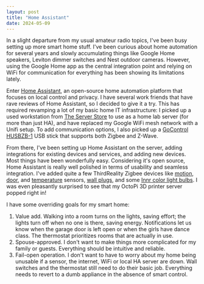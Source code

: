 ```yaml
---
layout: post
title: "Home Assistant"
date: 2024-05-09
---
```


In a slight departure from my usual amateur radio topics, I've been busy setting up more smart home
stuff. I've been curious about home automation for several years and slowly accumulating things like
Google Home speakers, Leviton dimmer switches and Nest outdoor cameras. However, using the Google
Home app as the central integration point and relying on WiFi for communication for everything has
been showing its limitations lately.

Enter [Home Assistant](https://www.home-assistant.io/), an open-source home automation platform that
focuses on local control and privacy. I have several work friends that have rave reviews of Home
Assistant, so I decided to give it a try. This has required revamping a lot of my basic home IT
infrastructure: I picked up a used workstation from
[The Server Store](https://www.theserverstore.com/) to use as a home lab server (for more than just
HA), and have replaced my Google WiFi mesh network with a Unifi setup. To add communication options,
I also picked up a [GoControl HUSBZB-1](https://www.amazon.com/gp/product/B01GJ826F8) USB stick that
supports both Zigbee and Z-Wave.

From there, I've been setting up Home Assistant on the server, adding integrations for existing
devices and services, and adding new devices. Most things have been wonderfully easy. Considering
it's open source, Home Assistant is really well polished in terms of usability and seamless
integration. I've added quite a few ThirdReality Zigbee devices like
[motion](https://www.amazon.com/gp/product/B09MVKWBFF/),
[door](https://www.amazon.com/gp/product/B09XCWRHCT/), and
[temperature](https://www.amazon.com/gp/product/B0BLTNZSQK/) sensors,
[wall plugs](https://www.amazon.com/gp/product/B0BPY5D1KC/), and some
[Innr color light bulbs](https://www.amazon.com/gp/product/B08428JSDZ/). I was even pleasantly
surprised to see that my OctoPi 3D printer server popped right in!

I have some overriding goals for my smart home:

1. Value add. Walking into a room turns on the lights, saving effort; the lights turn off when no
   one is there, saving energy. Notifications let us know when the garage door is left open or when
   the girls have dance class. The thermostat prioritizes rooms that are actually in use.
1. Spouse-approved. I don't want to make things more complicated for my family or guests. Everything
   should be intuitive and reliable.
1. Fail-open operation. I don't want to have to worry about my home being unusable if a sensor, the
   internet, WiFi or local HA server are down. Wall switches and the thermostat still need to do
   their basic job. Everything needs to revert to a dumb appliance in the absence of smart control.
